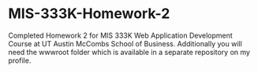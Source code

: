 # MIS-333K-Homework-2
Completed Homework 2 for MIS 333K Web Application Development Course at UT Austin McCombs School of Business. Additionally you will need the wwwroot folder which is available in a separate repository on my profile.
